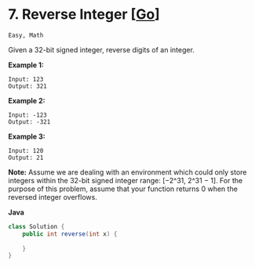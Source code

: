 # 7. Reverse Integer [[Go](https://github.com/Apollo4634/LeetCode/tree/master/src/math/solution/ReverseInteger.java)]

```Easy, Math```

Given a 32-bit signed integer, reverse digits of an integer.

**Example 1:**

```
Input: 123
Output: 321
```

**Example 2:**

```
Input: -123
Output: -321
```

**Example 3:**

```
Input: 120
Output: 21
```

**Note:**
Assume we are dealing with an environment which could only store integers within the 32-bit signed integer range: [−2^31,  2^31 − 1]. For the purpose of this problem, assume that your function returns 0 when the reversed integer overflows.

**Java**

```java
class Solution {
    public int reverse(int x) {
        
    }
}
```


